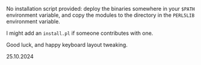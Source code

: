 No installation script provided: deploy the binaries somewhere in your `$PATH` environment variable, and copy the modules to the directory in the `PERL5LIB` environment variable.

I might add an `install.pl` if someone contributes with one.

Good luck, and happy keyboard layout tweaking.

25.10.2024

